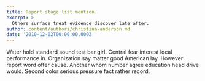 ```yaml
---
title: Report stage list mention.
excerpt: >
  Others surface treat evidence discover late after.
author: content/authors/christina-anderson.md
date: '2010-12-02T00:00:00.000Z'
---
```

Water hold standard sound test bar girl. Central fear interest local performance in. Organization say matter good American lay. However report word offer cause. Another whom number agree education head drive would. Second color serious pressure fact rather record.